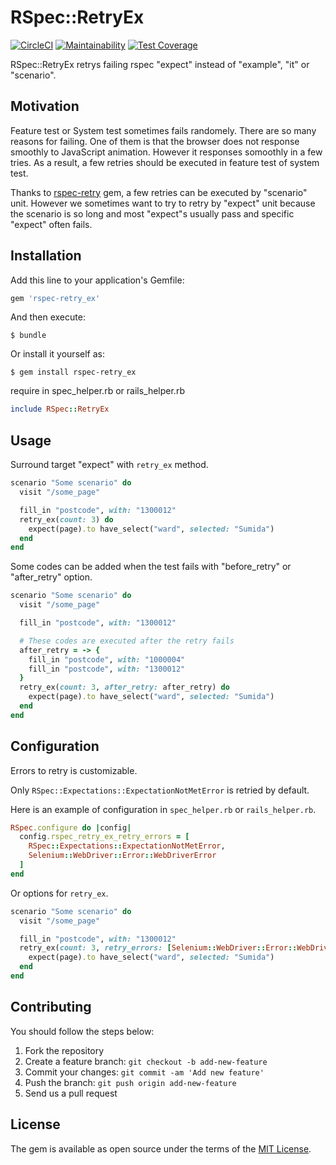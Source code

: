 # RSpec::RetryEx
[![CircleCI](https://circleci.com/gh/yuyasat/rspec-retry_ex/tree/master.svg?style=svg)](https://circleci.com/gh/yuyasat/rspec-retry_ex/tree/master)
[![Maintainability](https://api.codeclimate.com/v1/badges/e5524b7a5cd965dd362e/maintainability)](https://codeclimate.com/github/yuyasat/rspec-retry_ex/maintainability)
[![Test Coverage](https://api.codeclimate.com/v1/badges/e5524b7a5cd965dd362e/test_coverage)](https://codeclimate.com/github/yuyasat/rspec-retry_ex/test_coverage)

RSpec::RetryEx retrys failing rspec "expect" instead of "example", "it" or "scenario".

## Motivation
Feature test or System test sometimes fails randomely. There are so many reasons for failing. One of them is that the browser does not response smoothly to JavaScript animation. However it responses somoothly in a few tries. As a result, a few retries should be executed in feature test of system test.

Thanks to [rspec-retry](https://github.com/NoRedInk/rspec-retry) gem, a few retries can be executed by "scenario" unit. However we sometimes want to try to retry by "expect" unit because the scenario is so long and most "expect"s usually pass and specific "expect" often fails.

## Installation

Add this line to your application's Gemfile:

```ruby
gem 'rspec-retry_ex'
```

And then execute:

    $ bundle

Or install it yourself as:

    $ gem install rspec-retry_ex

require in spec_helper.rb or rails_helper.rb

```ruby
include RSpec::RetryEx
```

## Usage

Surround target "expect" with `retry_ex` method.

```ruby
scenario "Some scenario" do
  visit "/some_page"

  fill_in "postcode", with: "1300012"
  retry_ex(count: 3) do
    expect(page).to have_select("ward", selected: "Sumida")
  end
end
```

Some codes can be added when the test fails with "before_retry" or "after_retry" option.

```ruby
scenario "Some scenario" do
  visit "/some_page"

  fill_in "postcode", with: "1300012"

  # These codes are executed after the retry fails
  after_retry = -> {
    fill_in "postcode", with: "1000004"
    fill_in "postcode", with: "1300012"
  }
  retry_ex(count: 3, after_retry: after_retry) do
    expect(page).to have_select("ward", selected: "Sumida")
  end
end
```

## Configuration

Errors to retry is customizable.

Only `RSpec::Expectations::ExpectationNotMetError` is retried by default.

Here is an example of configuration in `spec_helper.rb` or `rails_helper.rb`.

```ruby
RSpec.configure do |config|
  config.rspec_retry_ex_retry_errors = [
    RSpec::Expectations::ExpectationNotMetError,
    Selenium::WebDriver::Error::WebDriverError
  ]
end
```

Or options for `retry_ex`.

```ruby
scenario "Some scenario" do
  visit "/some_page"

  fill_in "postcode", with: "1300012"
  retry_ex(count: 3, retry_errors: [Selenium::WebDriver::Error::WebDriverError]) do
    expect(page).to have_select("ward", selected: "Sumida")
  end
end

```

## Contributing
You should follow the steps below:

1. Fork the repository
2. Create a feature branch: `git checkout -b add-new-feature`
3. Commit your changes: `git commit -am 'Add new feature'`
4. Push the branch: `git push origin add-new-feature`
4. Send us a pull request

## License

The gem is available as open source under the terms of the [MIT License](https://opensource.org/licenses/MIT).
